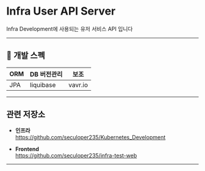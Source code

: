 # Infra User API Server

Infra Development에 사용되는 유저 서비스 API 입니다

---
## 📝 개발 스펙
| ORM  | DB 버전관리   | 보조      |
|------|-----------|---------|
| JPA  | liquibase | vavr.io |

---
## 관련 저장소
* **인프라**\
https://github.com/seculoper235/Kubernetes_Development


* **Frontend**\
https://github.com/seculoper235/infra-test-web

---
